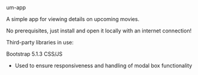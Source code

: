 um-app

A simple app for viewing details on upcoming movies.

No prerequisites, just install and open it locally with an internet connection!

Third-party libraries in use:

Bootstrap 5.1.3 CSS/JS

- Used to ensure responsiveness and handling of modal box functionality

